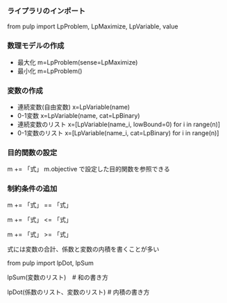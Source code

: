 ### ライプラリのインポート
from pulp import LpProblem, LpMaximize, LpVariable, value
### 数理モデルの作成
- 最大化
m=LpProblem(sense=LpMaximize)
- 最小化
m=LpProblem()
### 変数の作成
- 連続変数(自由変数)
x=LpVariable(name)
- 0-1変数
x=LpVariable(name, cat=LpBinary)
- 連続変数のリスト
x=[LpVariable(name_i, lowBound=0) for i in range(n)]
- 0-1変数のリスト
x=[LpVariable(name_i, cat=LpBinary) for i in range(n)]
### 目的関数の設定
m += 「式」
m.objective で設定した目的関数を参照できる
### 制約条件の追加
m += 「式」 == 「式」


m += 「式」 <= 「式」


m += 「式」 >= 「式」


式には変数の合計、係数と変数の内積を書くことが多い


from pulp import lpDot, lpSum


lpSum(変数のリスト)　# 和の書き方

lpDot(係数のリスト、変数のリスト) # 内積の書き方
